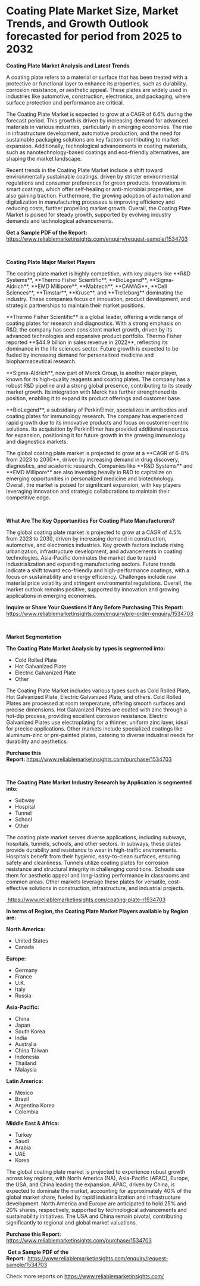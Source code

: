 <p><h1>Coating Plate Market Size, Market Trends, and Growth Outlook forecasted for period from 2025 to 2032</h1></p><p><strong>Coating Plate Market Analysis and Latest Trends</strong></p>
<p><p>A coating plate refers to a material or surface that has been treated with a protective or functional layer to enhance its properties, such as durability, corrosion resistance, or aesthetic appeal. These plates are widely used in industries like automotive, construction, electronics, and packaging, where surface protection and performance are critical.</p><p>The Coating Plate Market is expected to grow at a CAGR of 6.6% during the forecast period. This growth is driven by increasing demand for advanced materials in various industries, particularly in emerging economies. The rise in infrastructure development, automotive production, and the need for sustainable packaging solutions are key factors contributing to market expansion. Additionally, technological advancements in coating materials, such as nanotechnology-based coatings and eco-friendly alternatives, are shaping the market landscape.</p><p>Recent trends in the Coating Plate Market include a shift toward environmentally sustainable coatings, driven by stricter environmental regulations and consumer preferences for green products. Innovations in smart coatings, which offer self-healing or anti-microbial properties, are also gaining traction. Furthermore, the growing adoption of automation and digitalization in manufacturing processes is improving efficiency and reducing costs, further propelling market growth. Overall, the Coating Plate Market is poised for steady growth, supported by evolving industry demands and technological advancements.</p></p>
<p><strong>Get a Sample PDF of the Report:&nbsp;</strong> <a href="https://www.reliablemarketinsights.com/enquiry/request-sample/1534703?utm_campaign=1894&utm_medium=2&utm_source=Github&utm_content=ia&utm_term=26012025&utm_id=coating-plate">https://www.reliablemarketinsights.com/enquiry/request-sample/1534703</a></p>
<p>&nbsp;</p>
<p><strong>Coating Plate Major Market Players</strong></p>
<p><p>The coating plate market is highly competitive, with key players like **R&D Systems**, **Thermo Fisher Scientific**, **BioLegend**, **Sigma-Aldrich**, **EMD Millipore**, **Mabtech**, **CAMAG**, **Cell Sciences**, **Timstar**, **Kruse**, and **Trelleborg** dominating the industry. These companies focus on innovation, product development, and strategic partnerships to maintain their market positions.</p><p>**Thermo Fisher Scientific** is a global leader, offering a wide range of coating plates for research and diagnostics. With a strong emphasis on R&D, the company has seen consistent market growth, driven by its advanced technologies and expansive product portfolio. Thermo Fisher reported **$44.9 billion in sales revenue in 2022**, reflecting its dominance in the life sciences sector. Future growth is expected to be fueled by increasing demand for personalized medicine and biopharmaceutical research.</p><p>**Sigma-Aldrich**, now part of Merck Group, is another major player, known for its high-quality reagents and coating plates. The company has a robust R&D pipeline and a strong global presence, contributing to its steady market growth. Its integration with Merck has further strengthened its position, enabling it to expand its product offerings and customer base.</p><p>**BioLegend**, a subsidiary of PerkinElmer, specializes in antibodies and coating plates for immunology research. The company has experienced rapid growth due to its innovative products and focus on customer-centric solutions. Its acquisition by PerkinElmer has provided additional resources for expansion, positioning it for future growth in the growing immunology and diagnostics markets.</p><p>The global coating plate market is projected to grow at a **CAGR of 6-8% from 2023 to 2030**, driven by increasing demand in drug discovery, diagnostics, and academic research. Companies like **R&D Systems** and **EMD Millipore** are also investing heavily in R&D to capitalize on emerging opportunities in personalized medicine and biotechnology. Overall, the market is poised for significant expansion, with key players leveraging innovation and strategic collaborations to maintain their competitive edge.</p></p>
<p>&nbsp;</p>
<p><strong>What Are The Key Opportunities For Coating Plate Manufacturers?</strong></p>
<p><p>The global coating plate market is projected to grow at a CAGR of 4.5% from 2023 to 2030, driven by increasing demand in construction, automotive, and electronics industries. Key growth factors include rising urbanization, infrastructure development, and advancements in coating technologies. Asia-Pacific dominates the market due to rapid industrialization and expanding manufacturing sectors. Future trends indicate a shift toward eco-friendly and high-performance coatings, with a focus on sustainability and energy efficiency. Challenges include raw material price volatility and stringent environmental regulations. Overall, the market outlook remains positive, supported by innovation and growing applications in emerging economies.</p></p>
<p><strong>Inquire or Share Your Questions If Any Before Purchasing This Report:</strong> <a href="https://www.reliablemarketinsights.com/enquiry/pre-order-enquiry/1534703?utm_campaign=1894&utm_medium=2&utm_source=Github&utm_content=ia&utm_term=26012025&utm_id=coating-plate">https://www.reliablemarketinsights.com/enquiry/pre-order-enquiry/1534703</a></p>
<p>&nbsp;</p>
<p><strong>Market Segmentation</strong></p>
<p><strong>The Coating Plate Market Analysis by types is segmented into:</strong></p>
<p><ul><li>Cold Rolled Plate</li><li>Hot Galvanized Plate</li><li>Electric Galvanized Plate</li><li>Other</li></ul></p>
<p><p>The Coating Plate Market includes various types such as Cold Rolled Plate, Hot Galvanized Plate, Electric Galvanized Plate, and others. Cold Rolled Plates are processed at room temperature, offering smooth surfaces and precise dimensions. Hot Galvanized Plates are coated with zinc through a hot-dip process, providing excellent corrosion resistance. Electric Galvanized Plates use electroplating for a thinner, uniform zinc layer, ideal for precise applications. Other markets include specialized coatings like aluminum-zinc or pre-painted plates, catering to diverse industrial needs for durability and aesthetics.</p></p>
<p><strong>Purchase this Report:&nbsp;</strong><a href="https://www.reliablemarketinsights.com/purchase/1534703?utm_campaign=1894&utm_medium=2&utm_source=Github&utm_content=ia&utm_term=26012025&utm_id=coating-plate">https://www.reliablemarketinsights.com/purchase/1534703</a></p>
<p>&nbsp;</p>
<p><strong>The Coating Plate Market Industry Research by Application is segmented into:</strong></p>
<p><ul><li>Subway</li><li>Hospital</li><li>Tunnel</li><li>School</li><li>Other</li></ul></p>
<p><p>The coating plate market serves diverse applications, including subways, hospitals, tunnels, schools, and other sectors. In subways, these plates provide durability and resistance to wear in high-traffic environments. Hospitals benefit from their hygienic, easy-to-clean surfaces, ensuring safety and cleanliness. Tunnels utilize coating plates for corrosion resistance and structural integrity in challenging conditions. Schools use them for aesthetic appeal and long-lasting performance in classrooms and common areas. Other markets leverage these plates for versatile, cost-effective solutions in construction, infrastructure, and industrial projects.</p></p>
<p><a href="https://www.reliablemarketinsights.com/coating-plate-r1534703?utm_campaign=1894&utm_medium=2&utm_source=Github&utm_content=ia&utm_term=26012025&utm_id=coating-plate">&nbsp;https://www.reliablemarketinsights.com/coating-plate-r1534703</a></p>
<p><strong>In terms of Region, the Coating Plate Market Players available by Region are:</strong></p>
<p>
    <p> <strong> North America: </strong>
        <ul>
            <li>United States</li>
            <li>Canada</li>
        </ul>
        </p> 
    <p> <strong> Europe: </strong>
        <ul>
            <li>Germany</li>
            <li>France</li>
            <li>U.K.</li>
            <li>Italy</li>
            <li>Russia</li>
        </ul>
        </p> 
    <p> <strong> Asia-Pacific: </strong>
        <ul>
            <li>China</li>
            <li>Japan</li>
            <li>South Korea</li>
            <li>India</li>
            <li>Australia</li>
            <li>China Taiwan</li>
            <li>Indonesia</li>
            <li>Thailand</li>
            <li>Malaysia</li>
        </ul>
        </p> 
    <p> <strong> Latin America: </strong>
        <ul>
            <li>Mexico</li>
            <li>Brazil</li>
            <li>Argentina Korea</li>
            <li>Colombia</li>
        </ul>
        </p> 
    <p> <strong> Middle East & Africa: </strong>
        <ul>
            <li>Turkey</li>
            <li>Saudi</li>
            <li>Arabia</li>
            <li>UAE</li>
            <li>Korea</li>
        </ul>
    </p>
    </p>
<p><p>The global coating plate market is projected to experience robust growth across key regions, with North America (NA), Asia-Pacific (APAC), Europe, the USA, and China leading the expansion. APAC, driven by China, is expected to dominate the market, accounting for approximately 40% of the global market share, fueled by rapid industrialization and infrastructure development. North America and Europe are anticipated to hold 25% and 20% shares, respectively, supported by technological advancements and sustainability initiatives. The USA and China remain pivotal, contributing significantly to regional and global market valuations.</p></p>
<p><strong>Purchase this Report: </strong><a href="https://www.reliablemarketinsights.com/purchase/1534703?utm_campaign=1894&utm_medium=2&utm_source=Github&utm_content=ia&utm_term=26012025&utm_id=coating-plate">https://www.reliablemarketinsights.com/purchase/1534703</a></p>
<p>&nbsp;<strong>Get a Sample PDF of the Report:&nbsp;&nbsp;</strong><a href="https://www.reliablemarketinsights.com/enquiry/request-sample/1534703?utm_campaign=1894&utm_medium=2&utm_source=Github&utm_content=ia&utm_term=26012025&utm_id=coating-plate">https://www.reliablemarketinsights.com/enquiry/request-sample/1534703</a></p>
<p><strong></strong></p>
<p>Check more reports on <a href="https://www.reliablemarketinsights.com/?utm_campaign=1894&utm_medium=2&utm_source=Github&utm_content=ia&utm_term=26012025&utm_id=coating-plate">https://www.reliablemarketinsights.com/</a></p>